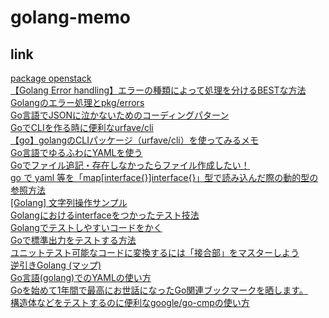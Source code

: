 # golang-memo

## link

[package openstack](https://godoc.org/github.com/gophercloud/gophercloud/openstack)  
[【Golang Error handling】エラーの種類によって処理を分けるBESTな方法](https://qiita.com/yoshinori_hisakawa/items/15bf0307245744deb4fc)  
[Golangのエラー処理とpkg/errors](https://deeeet.com/writing/2016/04/25/go-pkg-errors/)  
[Go言語でJSONに泣かないためのコーディングパターン](https://qiita.com/msh5/items/dc524e38073ed8e3831b)  
[GoでCLIを作る時に便利なurfave/cli](https://blog.hatappi.me/entry/2017/12/24/134451)  
[【go】golangのCLIパッケージ（urfave/cli）を使ってみるメモ](https://tweeeety.hateblo.jp/entry/2017/06/07/130831)  
[Go言語でゆるふわにYAMLを使う](https://qiita.com/segur/items/677746b7e3d55d0d66b9)  
[Goでファイル追記・存在しなかったらファイル作成したい！](https://qiita.com/kamol/items/fae07e8533b36f553714)  
[go で yaml 等を「map[interface{}]interface{}」型で読み込んだ際の動的型の参照方法](https://qiita.com/yamasaki-masahide/items/d6e406c4c11d5870a1c6)  
[[Golang] 文字列操作サンプル](https://qiita.com/tchnkmr/items/b3d0b884db8d7d91fb1b)  
[Golangにおけるinterfaceをつかったテスト技法](https://deeeet.com/writing/2016/10/25/go-interface-testing/)  
[Golangでテストしやすいコードをかく](https://qiita.com/chisso/items/1dcc52f404b88d274f29)  
[Goで標準出力をテストする方法](https://qiita.com/kami_zh/items/ff636f15da87dabebe6c)  
[ユニットテスト可能なコードに変換するには「接合部」をマスターしよう](https://twop.agile.esm.co.jp/mastering-seam-for-unit-testing-574bebaadfcf)  
[逆引きGolang (マップ)](https://ashitani.jp/golangtips/tips_map.html)  
[Go言語(golang)でのYAMLの使い方](https://golang.hateblo.jp/entry/2018/11/08/183555#YAML-%E3%81%8B%E3%82%89-map-%E3%81%AB%E3%81%99%E3%82%8B---Unmarshal)  
[Goを始めて1年間で最高にお世話になったGo関連ブックマークを晒します。](https://qiita.com/po3rin/items/0d8fef14bfe222f334b7)  
[構造体などをテストするのに便利なgoogle/go-cmpの使い方](https://qiita.com/hgsgtk/items/bd78bada902c91745fa5)  
